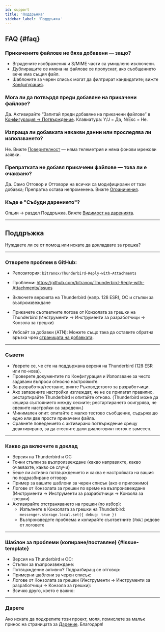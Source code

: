 ```yaml
---
id: support
title: 'Поддръжка'
sidebar_label: 'Поддръжка'
---
```


## FAQ {#faq}

### Прикачените файлове не бяха добавени — защо?

- Вградените изображения и S/MIME части са умишлено изключени.
- Дублиращите се имена на файлове се пропускат, ако съобщението вече има същия файл.
- Шаблоните за черен списък могат да филтрират кандидатите; вижте [Конфигурация](configuration#blacklist-glob-patterns).

### Мога ли да потвърдя преди добавяне на прикачени файлове?

Да. Активирайте “Запитай преди добавяне на прикачени файлове” в [Конфигурация → Потвърждение](configuration#confirmation). Клавиатура: Y/J = Да, N/Esc = Не.

### Изпраща ли добавката някакви данни или проследява ли използването?

Не. Вижте [Поверителност](privacy) — няма телеметрия и няма фонови мрежови заявки.

### Препратката не добавя прикачени файлове — това ли е очаквано?

Да. Само Отговор и Отговори на всички са модифицирани от тази добавка; Препратка остава непроменена. Вижте [Ограничения](usage#limitations).

### Къде е "Събуди дарението"?

Опции → раздел Поддръжка. Вижте [Видимост на даренията](configuration#donation-visibility).

---

## Поддръжка

Нуждаете ли се от помощ или искате да докладвате за грешка?

---

### Отворете проблем в GitHub:

- Репозитория: `bitranox/Thunderbird-Reply-with-Attachments`
- Проблеми: https://github.com/bitranox/Thunderbird-Reply-with-Attachments/issues
- Включете версията на Thunderbird (напр. 128 ESR), ОС и стъпки за възпроизвеждане
- Прикачете съответните логове от Конзолата за грешки на Thunderbird (Инструменти → Инструменти за разработчици → Конзола за грешки)

- Уебсайт за добавки (ATN): Можете също така да оставите обратна връзка чрез [страницата на добавката](https://addons.thunderbird.net/thunderbird/addon/reply-with-attachments).

---

### Съвети

- Уверете се, че сте на поддържана версия на Thunderbird (128 ESR или по-нова).
- Проверете документите по Конфигурация и Използване за често задавани въпроси относно настройките.
- За разработка/тестване, вижте Ръководството за разработчици.
- Ако запазените настройки изглеждат, че не се прилагат правилно, рестартирайте Thunderbird и опитайте отново. (Thunderbird може да кешира състоянието между сесиите; рестартирането осигурява, че свежите настройки са заредени.)
- Минимален опит: опитайте с малко тестово съобщение, съдържащо едно или две прости прикачени файла.
- Сравнете поведението с активирано потвърждение срещу деактивирано, за да стесните дали диалоговият поток е замесен.

---

### Какво да включите в доклад

- Версия на Thunderbird и ОС
- Точни стъпки за възпроизвеждане (какво направихте, какво очаквахте, какво се случи)
- Беше ли активно потвърждението и каква е настройката на вашия по подразбиране отговор
- Пример за вашите шаблони за черен списък (ако е приложимо)
- Логове от Конзолата за грешки по време на възпроизвеждане (Инструменти → Инструменти за разработчици → Конзола за грешки)
- Активирайте отстраняването на грешки (по избор):
  - Изпълнете в Конзолата за грешки на Thunderbird: `messenger.storage.local.set({ debug: true })`
  - Възпроизведете проблема и копирайте съответните `[RWA]` редове от логовете

---

### Шаблон за проблеми (копиране/поставяне) {#issue-template}

- Версия на Thunderbird и ОС:
- Стъпки за възпроизвеждане:
- Потвърждение активно? Подразбиращ се отговор:
- Примерни шаблони за черен списък:
- Логове от Конзолата за грешки (Инструменти → Инструменти за разработчици → Конзола за грешки):
- Всичко друго, което е важно:

---

### Дарете

Ако искате да подкрепите този проект, моля, помислете за малък принос на страницата за [Дарение](donation). Благодаря!
